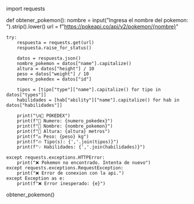 import requests

def obtener_pokemon():
    nombre = input("Ingresa el nombre del pokemon: ").strip().lower()
    url = f"https://pokeapi.co/api/v2/pokemon/{nombre}"
    
    try:
        respuesta = requests.get(url)
        respuesta.raise_for_status()
        
        datos = respuesta.json()
        nombre_pokemon = datos["name"].capitalize()
        altura = datos["height"] / 10
        peso = datos["weight"] / 10
        numero_pokedex = datos["id"]
        
        tipos = [tipo["type"]["name"].capitalize() for tipo in datos["types"]]
        habilidades = [hab["ability"]["name"].capitalize() for hab in datos["habilidades"]]
        
        print("\n📖 POKEDEX")
        print(f"🔡 Numero: {numero_pokedex}")
        print(f"🐉 Nombre: {nombre_pokemon}")
        print(f"📏 Altura: {altura} metros")
        print(f"⚖ Peso: {peso} kg")
        print(f"🔥 Tipo(s): {','.join(tipos)}")
        print(f"💡 Habilidades: {','.join(habilidades)}")
        
    except requests.exceptions.HTTPError:
        print("❌ Pokemon no encontrado. Intenta de nuevo")
    except requests.exceptions.RequestException:
        print("❌ Error de conexion con la api.")
    except Exception as e:
        print(f"❌ Error inesperado: {e}")

obtener_pokemon()
